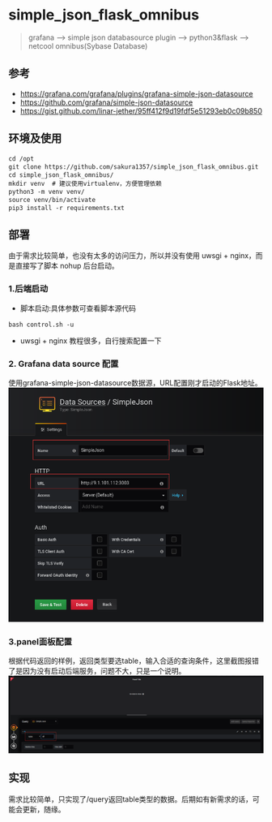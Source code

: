 # simple_json_flask_omnibus
> grafana --> simple json databasource plugin --> python3&flask --> netcool omnibus(Sybase Database)

## 参考
* https://grafana.com/grafana/plugins/grafana-simple-json-datasource
* https://github.com/grafana/simple-json-datasource
* https://gist.github.com/linar-jether/95ff412f9d19fdf5e51293eb0c09b850

## 环境及使用
```shell script
cd /opt
git clone https://github.com/sakura1357/simple_json_flask_omnibus.git
cd simple_json_flask_omnibus/
mkdir venv  # 建议使用virtualenv，方便管理依赖
python3 -m venv venv/
source venv/bin/activate
pip3 install -r requirements.txt
```
## 部署
由于需求比较简单，也没有太多的访问压力，所以并没有使用 uwsgi + nginx，而是直接写了脚本 nohup 后台启动。
### 1.后端启动
* 脚本启动:具体参数可查看脚本源代码
```shell script
bash control.sh -u
```
* uwsgi + nginx 教程很多，自行搜索配置一下 
### 2. Grafana data source 配置
使用grafana-simple-json-datasource数据源，URL配置刚才启动的Flask地址。
![data_source](screenshots/data_source.png)
### 3.panel面板配置
根据代码返回的样例，返回类型要选table，输入合适的查询条件，这里截图报错了是因为没有启动后端服务，问题不大，只是一个说明。
![panel](screenshots/panel.png)

## 实现
需求比较简单，只实现了/query返回table类型的数据。后期如有新需求的话，可能会更新，随缘。